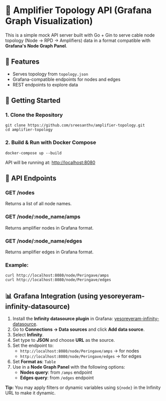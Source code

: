 # 📡 Amplifier Topology API (Grafana Graph Visualization)

This is a simple mock API server built with Go + Gin to serve cable node topology (Node → RPD → Amplifiers) data in a format compatible with **Grafana's Node Graph Panel**.

## 🚀 Features

*   Serves topology from `topology.json`
*   Grafana-compatible endpoints for nodes and edges
*   REST endpoints to explore data

## 🔧 Getting Started

### 1\. Clone the Repository

```
git clone https://github.com/sreesanthv/amplifier-topology.git
cd amplifier-topology
```

### 2\. Build & Run with Docker Compose

```
docker-compose up --build
```

API will be running at: [http://localhost:8080](http://localhost:8080)

## 🧪 API Endpoints

### GET /nodes

Returns a list of all node names.

### GET /node/:node\_name/amps

Returns amplifier nodes in Grafana format.

### GET /node/:node\_name/edges

Returns amplifier edges in Grafana format.

### Example:

```
curl http://localhost:8080/node/Peringave/amps
curl http://localhost:8080/node/Peringave/edges
```

## 📊 Grafana Integration (using yesoreyeram-infinity-datasource)

1.  Install the **Infinity datasource plugin** in Grafana: [yesoreyeram-infinity-datasource](https://grafana.com/grafana/plugins/yesoreyeram-infinity-datasource).
2.  Go to **Connections → Data sources** and click **Add data source**.
3.  Select **Infinity**.
4.  Set type to **JSON** and choose **URL** as the source.
5.  Set the endpoint to:
    *   `http://localhost:8080/node/Peringave/amps` → for nodes
    *   `http://localhost:8080/node/Peringave/edges` → for edges
6.  Set **Format as**: `Table`
7.  Use in a **Node Graph Panel** with the following options:
    *   **Nodes query**: from `/amps` endpoint
    *   **Edges query**: from `/edges` endpoint

**Tip:** You may apply filters or dynamic variables using `${node}` in the Infinity URL to make it dynamic.